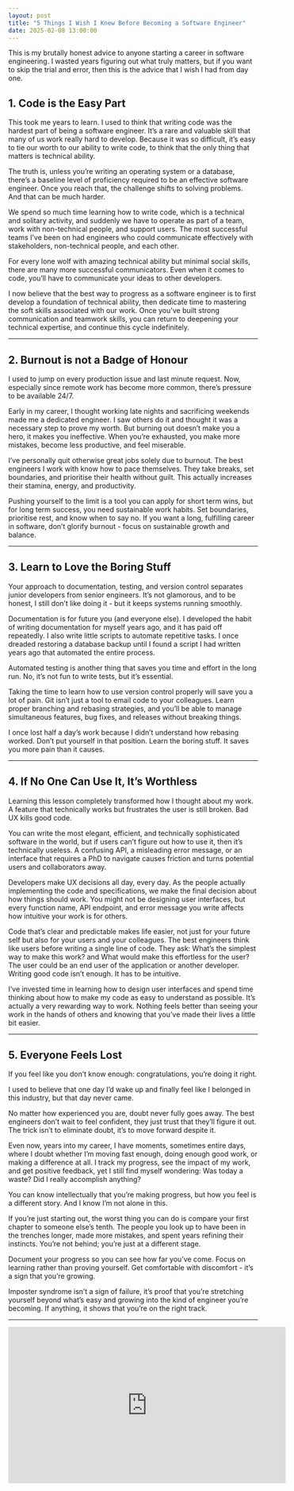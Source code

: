 ```yaml
---
layout: post
title: "5 Things I Wish I Knew Before Becoming a Software Engineer"
date: 2025-02-08 13:00:00
---
```


This is my brutally honest advice to anyone starting a career in software engineering. I wasted years figuring out what truly matters, but if you want to skip the trial and error, then this is the advice that I wish I had from day one.

## 1. Code is the Easy Part

This took me years to learn. I used to think that writing code was the hardest part of being a software engineer. It’s a rare and valuable skill that many of us work really hard to develop. Because it was so difficult, it’s easy to tie our worth to our ability to write code, to think that the only thing that matters is technical ability.

The truth is, unless you’re writing an operating system or a database, there’s a baseline level of proficiency required to be an effective software engineer. Once you reach that, the challenge shifts to solving problems. And that can be much harder.

We spend so much time learning how to write code, which is a technical and solitary activity, and suddenly we have to operate as part of a team, work with non-technical people, and support users. The most successful teams I’ve been on had engineers who could communicate effectively with stakeholders, non-technical people, and each other.

For every lone wolf with amazing technical ability but minimal social skills, there are many more successful communicators. Even when it comes to code, you’ll have to communicate your ideas to other developers.

I now believe that the best way to progress as a software engineer is to first develop a foundation of technical ability, then dedicate time to mastering the soft skills associated with our work. Once you've built strong communication and teamwork skills, you can return to deepening your technical expertise, and continue this cycle indefinitely.

---

## 2. Burnout is not a Badge of Honour

I used to jump on every production issue and last minute request. Now, especially since remote work has become more common, there’s pressure to be available 24/7.

Early in my career, I thought working late nights and sacrificing weekends made me a dedicated engineer. I saw others do it and thought it was a necessary step to prove my worth. But burning out doesn’t make you a hero, it makes you ineffective. When you’re exhausted, you make more mistakes, become less productive, and feel miserable.

I’ve personally quit otherwise great jobs solely due to burnout. The best engineers I work with know how to pace themselves. They take breaks, set boundaries, and prioritise their health without guilt. This actually increases their stamina, energy, and productivity.

Pushing yourself to the limit is a tool you can apply for short term wins, but for long term success, you need sustainable work habits. Set boundaries, prioritise rest, and know when to say no. If you want a long, fulfilling career in software, don’t glorify burnout - focus on sustainable growth and balance.

---

## 3. Learn to Love the Boring Stuff

Your approach to documentation, testing, and version control separates junior developers from senior engineers. It’s not glamorous, and to be honest, I still don’t like doing it - but it keeps systems running smoothly.

Documentation is for future you (and everyone else). I developed the habit of writing documentation for myself years ago, and it has paid off repeatedly. I also write little scripts to automate repetitive tasks. I once dreaded restoring a database backup until I found a script I had written years ago that automated the entire process.

Automated testing is another thing that saves you time and effort in the long run. No, it’s not fun to write tests, but it’s essential.

Taking the time to learn how to use version control properly will save you a lot of pain. Git isn’t just a tool to email code to your colleagues. Learn proper branching and rebasing strategies, and you’ll be able to manage simultaneous features, bug fixes, and releases without breaking things.

I once lost half a day’s work because I didn’t understand how rebasing worked. Don’t put yourself in that position. Learn the boring stuff. It saves you more pain than it causes.

---

## 4. If No One Can Use It, It’s Worthless

Learning this lesson completely transformed how I thought about my work. A feature that technically works but frustrates the user is still broken. Bad UX kills good code.

You can write the most elegant, efficient, and technically sophisticated software in the world, but if users can’t figure out how to use it, then it’s technically useless. A confusing API, a misleading error message, or an interface that requires a PhD to navigate causes friction and turns potential users and collaborators away.

Developers make UX decisions all day, every day. As the people actually implementing the code and specifications, we make the final decision about how things should work. You might not be designing user interfaces, but every function name, API endpoint, and error message you write affects how intuitive your work is for others.

Code that’s clear and predictable makes life easier, not just for your future self but also for your users and your colleagues. The best engineers think like users before writing a single line of code. They ask: What’s the simplest way to make this work? and What would make this effortless for the user? The user could be an end user of the application or another developer. Writing good code isn’t enough. It has to be intuitive.

I’ve invested time in learning how to design user interfaces and spend time thinking about how to make my code as easy to understand as possible. It’s actually a very rewarding way to work. Nothing feels better than seeing your work in the hands of others and knowing that you’ve made their lives a little bit easier.

---

## 5. Everyone Feels Lost

If you feel like you don’t know enough: congratulations, you’re doing it right.

I used to believe that one day I’d wake up and finally feel like I belonged in this industry, but that day never came.

No matter how experienced you are, doubt never fully goes away. The best engineers don’t wait to feel confident, they just trust that they’ll figure it out. The trick isn’t to eliminate doubt, it’s to move forward despite it.

Even now, years into my career, I have moments, sometimes entire days, where I doubt whether I’m moving fast enough, doing enough good work, or making a difference at all. I track my progress, see the impact of my work, and get positive feedback, yet I still find myself wondering: Was today a waste? Did I really accomplish anything?

You can know intellectually that you’re making progress, but how you feel is a different story. And I know I’m not alone in this.

If you’re just starting out, the worst thing you can do is compare your first chapter to someone else’s tenth. The people you look up to have been in the trenches longer, made more mistakes, and spent years refining their instincts. You’re not behind; you’re just at a different stage.

Document your progress so you can see how far you’ve come. Focus on learning rather than proving yourself. Get comfortable with discomfort - it’s a sign that you’re growing.

Imposter syndrome isn’t a sign of failure, it’s proof that you’re stretching yourself beyond what’s easy and growing into the kind of engineer you’re becoming. If anything, it shows that you’re on the right track.

---

<iframe width="560" height="315" src="https://www.youtube.com/embed/Habr2cnVBvY" title="YouTube video player" frameborder="0" allow="accelerometer; autoplay; clipboard-write; encrypted-media; gyroscope; picture-in-picture; web-share" referrerpolicy="strict-origin-when-cross-origin" allowfullscreen></iframe>



